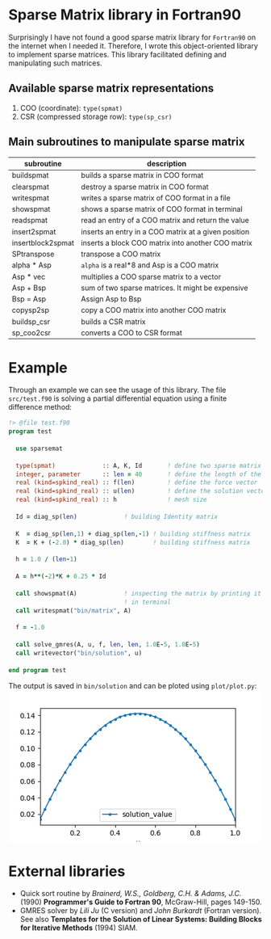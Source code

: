 # Sparse Matrix library in Fortran90

Surprisingly I have not found a good sparse matrix library for
`Fortran90` on the internet when I needed it. Therefore, I wrote this
object-oriented library to implement sparse matrices. This library
facilitated defining and manipulating such matrices. 

## Available sparse matrix representations
1. COO (coordinate):                  `type(spmat)`
2. CSR (compressed storage row):      `type(sp_csr)`

## Main subroutines to manipulate sparse matrix
| subroutine        | description |
|---|---|
| buildspmat        | builds a sparse matrix in COO format                 |
| clearspmat        | destroy a sparse matrix in COO format                |
| writespmat        | writes a sparse matrix of COO format in a file       |
| showspmat         | shows a sparse matrix of COO format in terminal      |
| readspmat         | read an entry of a COO matrix and return the value   |
| insert2spmat      | inserts an entry in a COO matrix at a given position |
| insertblock2spmat | inserts a block COO matrix into another COO matrix   |
| SPtranspose       | transpose a COO matrix                               |
| alpha * Asp       | `alpha` is a real*8 and Asp is a COO matrix           |
| Asp * vec         | multiplies a COO sparse matrix to a vector           |
| Asp + Bsp         | sum of two sparse matrices. It might be expensive    |
| Bsp = Asp         | Assign Asp to Bsp                                    |
| copysp2sp         | copy a COO matrix into another COO matrix            |
| buildsp_csr       | builds a CSR matrix                                  |
| sp_coo2csr        | converts a COO to CSR format                         |



# Example
Through an example we can see the usage of this library. The file
`src/test.f90` is solving a partial differential equation using a
finite difference method:

```fortran
!> @file test.f90
program test

  use sparsemat

  type(spmat)             :: A, K, Id       ! define two sparse matrix
  integer, parameter      :: len = 40       ! define the length of the matrices
  real (kind=spkind_real) :: f(len)         ! define the force vector
  real (kind=spkind_real) :: u(len)         ! define the solution vector
  real (kind=spkind_real) :: h              ! mesh size
  
  Id = diag_sp(len)             ! building Identity matrix

  K  = diag_sp(len,1) + diag_sp(len,-1) ! building stiffness matrix
  K  = K + (-2.0) * diag_sp(len)        ! building stiffness matrix

  h = 1.0 / (len-1)

  A = h**(-2)*K + 0.25 * Id
  
  call showspmat(A)             ! inspecting the matrix by printing it
                                ! in terminal
  call writespmat("bin/matrix", A)

  f = -1.0

  call solve_gmres(A, u, f, len, len, 1.0E-5, 1.0E-5)
  call writevector("bin/solution", u)
  
end program test
```

The output is saved in `bin/solution` and can be ploted using
`plot/plot.py`:
![Solution of the finite difference method](plot/solution.png)

# External libraries

* Quick sort routine by *Brainerd, W.S., Goldberg, C.H. & Adams, J.C.*
  (1990) **Programmer's Guide to Fortran 90**, McGraw-Hill, pages 149-150.
* GMRES solver by *Lili Ju* (C version) and *John Burkardt* (Fortran
  version). See also **Templates for the Solution of Linear Systems:
  Building Blocks for Iterative Methods** (1994) SIAM.

